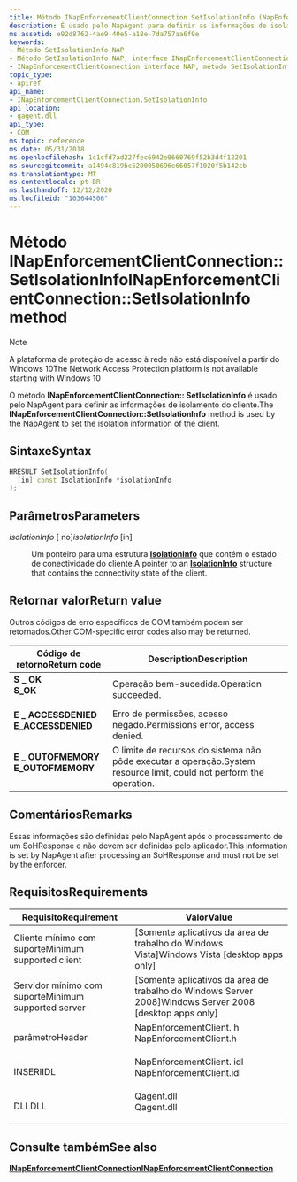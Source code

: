 ```yaml
---
title: Método INapEnforcementClientConnection SetIsolationInfo (NapEnforcementClient. h)
description: É usado pelo NapAgent para definir as informações de isolamento do cliente.
ms.assetid: e92d8762-4ae9-40e5-a18e-7da757aa6f9e
keywords:
- Método SetIsolationInfo NAP
- Método SetIsolationInfo NAP, interface INapEnforcementClientConnection
- INapEnforcementClientConnection interface NAP, método SetIsolationInfo
topic_type:
- apiref
api_name:
- INapEnforcementClientConnection.SetIsolationInfo
api_location:
- qagent.dll
api_type:
- COM
ms.topic: reference
ms.date: 05/31/2018
ms.openlocfilehash: 1c1cfd7ad227fec6942e0660769f52b3d4f12201
ms.sourcegitcommit: a1494c819bc5200050696e66057f1020f5b142cb
ms.translationtype: MT
ms.contentlocale: pt-BR
ms.lasthandoff: 12/12/2020
ms.locfileid: "103644506"
---
```

# <a name="inapenforcementclientconnectionsetisolationinfo-method"></a><span data-ttu-id="bbb60-106">Método INapEnforcementClientConnection:: SetIsolationInfo</span><span class="sxs-lookup"><span data-stu-id="bbb60-106">INapEnforcementClientConnection::SetIsolationInfo method</span></span>

> [!Note]  
> <span data-ttu-id="bbb60-107">A plataforma de proteção de acesso à rede não está disponível a partir do Windows 10</span><span class="sxs-lookup"><span data-stu-id="bbb60-107">The Network Access Protection platform is not available starting with Windows 10</span></span>

 

<span data-ttu-id="bbb60-108">O método **INapEnforcementClientConnection:: SetIsolationInfo** é usado pelo NapAgent para definir as informações de isolamento do cliente.</span><span class="sxs-lookup"><span data-stu-id="bbb60-108">The **INapEnforcementClientConnection::SetIsolationInfo** method is used by the NapAgent to set the isolation information of the client.</span></span>

## <a name="syntax"></a><span data-ttu-id="bbb60-109">Sintaxe</span><span class="sxs-lookup"><span data-stu-id="bbb60-109">Syntax</span></span>


```C++
HRESULT SetIsolationInfo(
  [in] const IsolationInfo *isolationInfo
);
```



## <a name="parameters"></a><span data-ttu-id="bbb60-110">Parâmetros</span><span class="sxs-lookup"><span data-stu-id="bbb60-110">Parameters</span></span>

<dl> <dt>

<span data-ttu-id="bbb60-111">*isolationInfo* \[ no\]</span><span class="sxs-lookup"><span data-stu-id="bbb60-111">*isolationInfo* \[in\]</span></span>
</dt> <dd>

<span data-ttu-id="bbb60-112">Um ponteiro para uma estrutura [**IsolationInfo**](/windows/win32/api/naptypes/ns-naptypes-isolationinfo) que contém o estado de conectividade do cliente.</span><span class="sxs-lookup"><span data-stu-id="bbb60-112">A pointer to an [**IsolationInfo**](/windows/win32/api/naptypes/ns-naptypes-isolationinfo) structure that contains the connectivity state of the client.</span></span>

</dd> </dl>

## <a name="return-value"></a><span data-ttu-id="bbb60-113">Retornar valor</span><span class="sxs-lookup"><span data-stu-id="bbb60-113">Return value</span></span>

<span data-ttu-id="bbb60-114">Outros códigos de erro específicos de COM também podem ser retornados.</span><span class="sxs-lookup"><span data-stu-id="bbb60-114">Other COM-specific error codes also may be returned.</span></span>



| <span data-ttu-id="bbb60-115">Código de retorno</span><span class="sxs-lookup"><span data-stu-id="bbb60-115">Return code</span></span>                                                                                     | <span data-ttu-id="bbb60-116">Description</span><span class="sxs-lookup"><span data-stu-id="bbb60-116">Description</span></span>                                                        |
|-------------------------------------------------------------------------------------------------|--------------------------------------------------------------------|
| <dl> <span data-ttu-id="bbb60-117"><dt>**S \_ OK**</dt></span><span class="sxs-lookup"><span data-stu-id="bbb60-117"><dt>**S\_OK** </dt></span></span> </dl>           | <span data-ttu-id="bbb60-118">Operação bem-sucedida.</span><span class="sxs-lookup"><span data-stu-id="bbb60-118">Operation succeeded.</span></span><br/>                                    |
| <dl> <span data-ttu-id="bbb60-119"><dt>**E \_ ACCESSDENIED**</dt></span><span class="sxs-lookup"><span data-stu-id="bbb60-119"><dt>**E\_ACCESSDENIED** </dt></span></span> </dl> | <span data-ttu-id="bbb60-120">Erro de permissões, acesso negado.</span><span class="sxs-lookup"><span data-stu-id="bbb60-120">Permissions error, access denied.</span></span><br/>                       |
| <dl> <span data-ttu-id="bbb60-121"><dt>**E \_ OUTOFMEMORY**</dt></span><span class="sxs-lookup"><span data-stu-id="bbb60-121"><dt>**E\_OUTOFMEMORY** </dt></span></span> </dl>  | <span data-ttu-id="bbb60-122">O limite de recursos do sistema não pôde executar a operação.</span><span class="sxs-lookup"><span data-stu-id="bbb60-122">System resource limit, could not perform the operation.</span></span><br/> |



 

## <a name="remarks"></a><span data-ttu-id="bbb60-123">Comentários</span><span class="sxs-lookup"><span data-stu-id="bbb60-123">Remarks</span></span>

<span data-ttu-id="bbb60-124">Essas informações são definidas pelo NapAgent após o processamento de um SoHResponse e não devem ser definidas pelo aplicador.</span><span class="sxs-lookup"><span data-stu-id="bbb60-124">This information is set by NapAgent after processing an SoHResponse and must not be set by the enforcer.</span></span>

## <a name="requirements"></a><span data-ttu-id="bbb60-125">Requisitos</span><span class="sxs-lookup"><span data-stu-id="bbb60-125">Requirements</span></span>



| <span data-ttu-id="bbb60-126">Requisito</span><span class="sxs-lookup"><span data-stu-id="bbb60-126">Requirement</span></span> | <span data-ttu-id="bbb60-127">Valor</span><span class="sxs-lookup"><span data-stu-id="bbb60-127">Value</span></span> |
|-------------------------------------|-----------------------------------------------------------------------------------------------------|
| <span data-ttu-id="bbb60-128">Cliente mínimo com suporte</span><span class="sxs-lookup"><span data-stu-id="bbb60-128">Minimum supported client</span></span><br/> | <span data-ttu-id="bbb60-129">\[Somente aplicativos da área de trabalho do Windows Vista\]</span><span class="sxs-lookup"><span data-stu-id="bbb60-129">Windows Vista \[desktop apps only\]</span></span><br/>                                                      |
| <span data-ttu-id="bbb60-130">Servidor mínimo com suporte</span><span class="sxs-lookup"><span data-stu-id="bbb60-130">Minimum supported server</span></span><br/> | <span data-ttu-id="bbb60-131">\[Somente aplicativos da área de trabalho do Windows Server 2008\]</span><span class="sxs-lookup"><span data-stu-id="bbb60-131">Windows Server 2008 \[desktop apps only\]</span></span><br/>                                                |
| <span data-ttu-id="bbb60-132">parâmetro</span><span class="sxs-lookup"><span data-stu-id="bbb60-132">Header</span></span><br/>                   | <dl> <span data-ttu-id="bbb60-133"><dt>NapEnforcementClient. h</dt></span><span class="sxs-lookup"><span data-stu-id="bbb60-133"><dt>NapEnforcementClient.h</dt></span></span> </dl>   |
| <span data-ttu-id="bbb60-134">INSERI</span><span class="sxs-lookup"><span data-stu-id="bbb60-134">IDL</span></span><br/>                      | <dl> <span data-ttu-id="bbb60-135"><dt>NapEnforcementClient. idl</dt></span><span class="sxs-lookup"><span data-stu-id="bbb60-135"><dt>NapEnforcementClient.idl</dt></span></span> </dl> |
| <span data-ttu-id="bbb60-136">DLL</span><span class="sxs-lookup"><span data-stu-id="bbb60-136">DLL</span></span><br/>                      | <dl> <span data-ttu-id="bbb60-137"><dt>Qagent.dll</dt></span><span class="sxs-lookup"><span data-stu-id="bbb60-137"><dt>Qagent.dll</dt></span></span> </dl>               |



## <a name="see-also"></a><span data-ttu-id="bbb60-138">Consulte também</span><span class="sxs-lookup"><span data-stu-id="bbb60-138">See also</span></span>

<dl> <dt>

[<span data-ttu-id="bbb60-139">**INapEnforcementClientConnection**</span><span class="sxs-lookup"><span data-stu-id="bbb60-139">**INapEnforcementClientConnection**</span></span>](inapenforcementclientconnection.md)
</dt> </dl>

 

 





